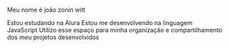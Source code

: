 Meu nome é joão zonin witt

Estou estudando na Alura
Estou me desenvolvendo na linguagem JavaScript
Utilizo esse espaço para minha organização e compartilhamento dos meu projetos desenvolvidos
